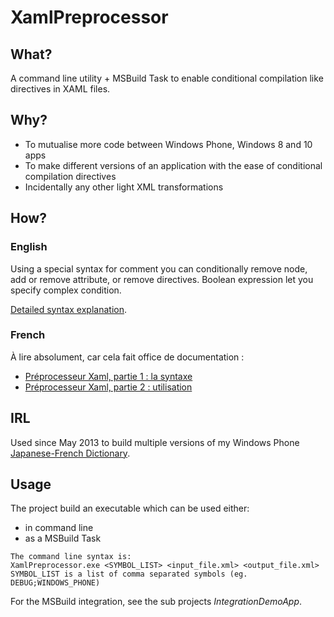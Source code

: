 ﻿# XamlPreprocessor

## What?

A command line utility + MSBuild Task to enable conditional compilation like directives in XAML files.

## Why?

* To mutualise more code between Windows Phone, Windows 8 and 10 apps
* To make different versions of an application with the ease of conditional compilation directives
* Incidentally any other light XML transformations

## How?

### English

Using a special syntax for comment you can conditionally remove node, add or remove attribute, or remove directives.
Boolean expression let you specify complex condition.

[Detailed syntax explanation]().

### French

À lire absolument, car cela fait office de documentation :
* [Préprocesseur Xaml, partie 1 : la syntaxe](https://netspring.wordpress.com/2013/05/15/preprocesseur-xaml-partie-1-la-syntaxe/)
* [Préprocesseur Xaml, partie 2 : utilisation](https://netspring.wordpress.com/2013/05/19/preprocesseur-xaml-partie-2-utilisation/)

## IRL

Used since May 2013 to build multiple versions of my Windows Phone [Japanese-French Dictionary](http://windowsphone.com/s?appId=d9951d66-368e-414c-89db-f76db5697f7b).

## Usage

The project build an executable which can be used either:
* in command line
* as a MSBuild Task

```
The command line syntax is:
XamlPreprocessor.exe <SYMBOL_LIST> <input_file.xml> <output_file.xml>
SYMBOL_LIST is a list of comma separated symbols (eg. DEBUG;WINDOWS_PHONE)
```

For the MSBuild integration, see the sub projects *IntegrationDemoApp*.